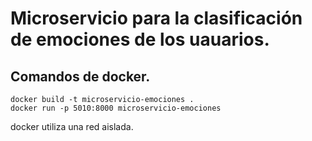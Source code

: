 # Microservicio para la clasificación de emociones de los uauarios.

## Comandos de docker.
```
docker build -t microservicio-emociones .
docker run -p 5010:8000 microservicio-emociones
```

docker utiliza una red aislada.
